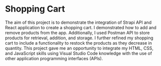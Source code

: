 # Shopping Cart

The aim of this project is to demonstrate the integration of Strapi API and React application to create a shopping cart. I demonstrated how to add and remove products from the app. Additionally, I used Postman API to store products for retrieval, addition, and storage. I further refined my shopping cart to include a functionality to restock the products as they decrease in quantity. This project gave me an opportunity to integrate my HTML, CSS, and JavaScript skills using Visual Studio Code knowledge with the use of other application programming interfaces (APIs).   
